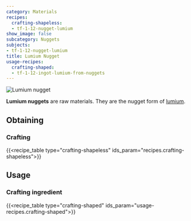 ```yaml
---
category: Materials
recipes:
  crafting-shapeless:
  - tf-1-12-nugget-lumium
show_image: false
subcategory: Nuggets
subjects:
- tf-1-12-nugget-lumium
title: Lumium Nugget
usage-recipes:
  crafting-shaped:
  - tf-1-12-ingot-lumium-from-nuggets
---
```


![Lumium nugget](/images/docs/1.12/thermal-foundation/nugget-lumium.png)


**Lumium nuggets** are raw materials. They are the nugget form of
[lumium](../lumium-ingot/).


Obtaining
---------

### Crafting
{{<recipe_table type="crafting-shapeless" ids_param="recipes.crafting-shapeless">}}


Usage
-----

### Crafting ingredient
{{<recipe_table type="crafting-shaped" ids_param="usage-recipes.crafting-shaped">}}

